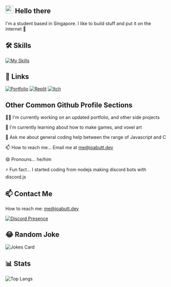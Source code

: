 ## <img src="https://media.giphy.com/media/hvRJCLFzcasrR4ia7z/giphy.gif" width="25px"> Hello there
I'm a student based in Singapore. I like to build stuff and put it on the internet 🤡




## 🛠 Skills
[![My Skills](https://skillicons.dev/icons?i=js,html,css,blender,cloudflare,deno,bots,electron,raspberrypi,unity,vite)](https://skillicons.dev)



## 🔗 Links
[![Portfolio](https://img.shields.io/badge/my_portfolio-000?style=for-the-badge&logo=ko-fi&logoColor=white)](https://joabutt.dev)
[![Replit](https://img.shields.io/badge/replit-667881?style=for-the-badge&logo=replit&logoColor=white)](https://replit.com/@joabutt)
[![Itch](https://img.shields.io/badge/Itch.io-FA5C5C?style=for-the-badge&logo=itchdotio&logoColor=white)](https://joabutt.itch.io)


## Other Common Github Profile Sections
👩‍💻 I'm currently working on an updated portfolio, and other side projects

🧠 I'm currently learning about how to make games, and voxel art

💬 Ask me about general coding help between the range of Javascript and C

📫 How to reach me... Email me at  me@joabutt.dev

😄 Pronouns... he/him

⚡️ Fun fact... I started coding from nodejs making discord bots with discord.js

## 📫 Contact Me

How to reach me: me@joabutt.dev

[![Discord Presence](https://lanyard.cnrad.dev/api/805735852331499541)](https://discord.com/users/805735852331499541)

## 😂 Random Joke

![Jokes Card](https://readme-jokes.vercel.app/api)

## 📊 Stats

![Top Langs](https://github-readme-stats.vercel.app/api/?username=joabutt&layout=compact&theme=tokyonight)
